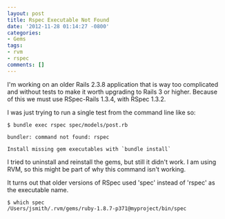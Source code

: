 ```yaml
---
layout: post
title: Rspec Executable Not Found
date: '2012-11-28 01:14:27 -0800'
categories:
- Gems
tags:
- rvm
- rspec
comments: []
---
```

I'm working on an older Rails 2.3.8 application that is way too complicated and
without tests to make it worth upgrading to Rails 3 or higher. Because of this
we must use RSpec-Rails 1.3.4, with RSpec 1.3.2.

I was just trying to run a single test from the command line like so:

```shell
$ bundle exec rspec spec/models/post.rb

bundler: command not found: rspec

Install missing gem executables with `bundle install`
```

<!--more-->

I tried to uninstall and reinstall the gems, but still it didn't work. I am
using RVM, so this might be part of why this command isn't working.

It turns out that older versions of RSpec used 'spec' instead of 'rspec' as the
executable name.

```shell
$ which spec
/Users/jsmith/.rvm/gems/ruby-1.8.7-p371@myproject/bin/spec
```
